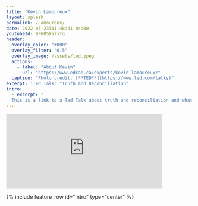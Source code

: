 ```yaml
---
title: "Kevin Lamoureux"
layout: splash
permalink: /Lamoureux/
date: 2022-03-23T11:48:41-04:00
youtubeId: 9FG8SXalxTg
header:
  overlay_color: "#000"
  overlay_filter: "0.5"
  overlay_image: /assets/ted.jpeg
  actions:
    - label: "About Kevin"
      url: "https://www.edcan.ca/experts/kevin-lamoureux/"
  caption: "Photo credit: [**TED**](https://www.ted.com/talks)"
excerpt: 'Ted Talk: "Truth and Reconciliation"'
intro: 
  - excerpt: "
  This is a link to a Ted Talk about truth and reconciliation and what it looks like. Kevin Lamoureaux talks about the importance of Indigenous children embracing and keeping in contact with their Indigenous Identities. Lamoureaux speaks about his experience of struggling with his Indigenous identity and the anger that comes along with it. He talks about the anxiety he felt to belong and to have his peers and community members accept him. He discusses that Indigenous histories being more visible today are the result of the brave residential school survivors, Truth and Reconciliation is a gift to Canada to heal." 
---
```

<iframe width="420" height="200" src="http://www.youtube.com/embed/9FG8SXalxTg" frameborder="0" allowfullscreen></iframe>


{% include feature_row id="intro" type="center" %}
